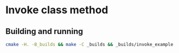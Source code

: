 # Invoke class method

## Building and running
```bash
cmake -H. -B_builds && make -C _builds && _builds/invoke_example
```
